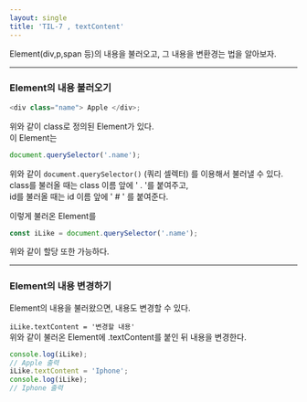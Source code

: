 ```yaml
---
layout: single
title: 'TIL-7 , textContent'
---
```


Element(div,p,span 등)의 내용을 불러오고, 그 내용을 변환경는 법을 알아보자.

***

<h3>Element의 내용 불러오기</h3>

>
```javascript
<div class="name"> Apple </div>;
```

위와 같이 class로 정의된 Element가 있다.  
이 Element는

>
```javascript
document.querySelector('.name');
```

위와 같이 `document.querySelector()` (쿼리 셀렉터) 를 이용해서 불러낼 수 있다.  
class를 불러올 때는 class 이름 앞에 ' . '를 붙여주고,  
id를 불러올 때는 id 이름 앞에 ' # ' 를 붙여준다.  

이렇게 불러온 Element를  

>
```javascript
const iLike = document.querySelector('.name');
```

위와 같이 할당 또한 가능하다.  

***

<h3>Element의 내용 변경하기</h3>

Element의 내용을 불러왔으면, 내용도 변경할 수 있다.  

`iLike.textContent = '변경할 내용'`  
위와 같이 불러온 Element에 .textContent를 붙인 뒤 내용을 변경한다.  

>
```javascript
console.log(iLike);
// Apple 출력  
iLike.textContent = 'Iphone';
console.log(iLike);
// Iphone 출력
```
<!--stackedit_data:
eyJoaXN0b3J5IjpbLTE3MzMyMzUxXX0=
-->